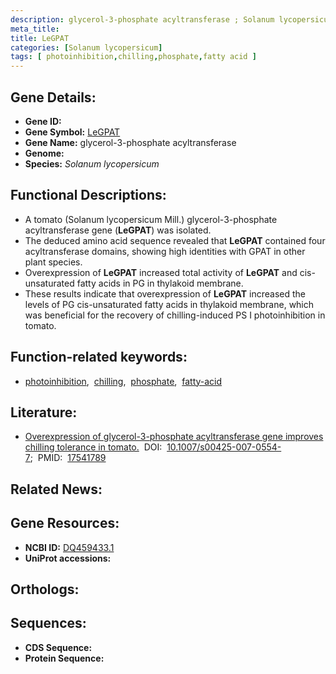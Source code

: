 ```yaml
---
description: glycerol-3-phosphate acyltransferase ; Solanum lycopersicum
meta_title:
title: LeGPAT
categories: [Solanum lycopersicum]
tags: [ photoinhibition,chilling,phosphate,fatty acid ]
---
```


## Gene Details:
- **Gene ID:** []()
- **Gene Symbol:** <u>LeGPAT</u>
- **Gene Name:** glycerol-3-phosphate acyltransferase
- **Genome:** []()
- **Species:** *Solanum lycopersicum*

## Functional Descriptions:
   - A tomato (Solanum lycopersicum Mill.) glycerol-3-phosphate acyltransferase gene (**LeGPAT**) was isolated.
   - The deduced amino acid sequence revealed that **LeGPAT** contained four acyltransferase domains, showing high identities with GPAT in other plant species.
   - Overexpression of **LeGPAT** increased total activity of **LeGPAT** and cis-unsaturated fatty acids in PG in thylakoid membrane.
   - These results indicate that overexpression of **LeGPAT** increased the levels of PG cis-unsaturated fatty acids in thylakoid membrane, which was beneficial for the recovery of chilling-induced PS I photoinhibition in tomato.

## Function-related keywords:
   - [photoinhibition](/tags/photoinhibition/),&nbsp;&nbsp;[chilling](/tags/chilling/),&nbsp;&nbsp;[phosphate](/tags/phosphate/),&nbsp;&nbsp;[fatty-acid](/tags/fatty-acid/)

## Literature:
   - [Overexpression of glycerol-3-phosphate acyltransferase gene improves chilling tolerance in tomato.](https://doi.org/10.1007/s00425-007-0554-7)&nbsp;&nbsp;DOI:&nbsp;&nbsp;[10.1007/s00425-007-0554-7](https://doi.org/10.1007/s00425-007-0554-7);&nbsp;&nbsp;PMID:&nbsp;&nbsp;[17541789](https://pubmed.ncbi.nlm.nih.gov/17541789/)

## Related News:

## Gene Resources:
- **NCBI ID:**  [DQ459433.1](https://www.ncbi.nlm.nih.gov/gene/?term=DQ459433.1)
- **UniProt accessions:**  [](https://www.uniprot.org/uniprotkb//entry)

## Orthologs:

## Sequences:
- **CDS Sequence:**
- **Protein Sequence:**
